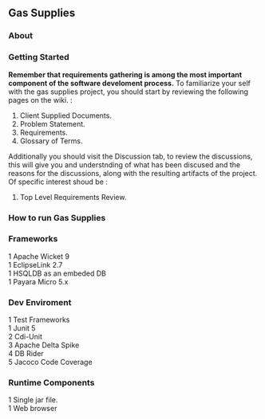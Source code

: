 ## Gas Supplies  
### About  
### Getting Started ###
**Remember that requirements gathering is among the most important component of the software develoment process.**
To familiarize your self with the gas supplies project, you should start by reviewing the following pages on the wiki.  :  
1.  Client Supplied Documents.  
2.  Problem Statement.  
3.  Requirements.  
4.  Glossary of Terms.  

Additionally you should visit the Discussion tab, to review the discussions, this will give you and understnding of what has been discused and the reasons for the discussions, along with the resulting artifacts of the project. Of specific interest shoud be :
1. Top Level Requirements Review.
### How to run Gas Supplies  
### Frameworks  
  1 Apache Wicket 9  
  1 EclipseLink 2.7  
  1 HSQLDB as an embeded DB  
  1 Payara Micro 5.x  
### Dev Enviroment  
  1 Test Frameworks  
    1 Junit 5  
    2 Cdi-Unit  
    3 Apache Delta Spike  
    4 DB Rider  
    5 Jacoco Code Coverage  
  
### Runtime Components  
  1 Single jar file.  
  1 Web browser  
  
  

